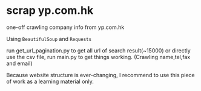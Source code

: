 # scrap yp.com.hk
one-off crawling company info from yp.com.hk

Using `BeautifulSoup` and `Requests`

run get_url_pagination.py to get all url of search result(~15000) or directly use the csv file, run main.py to get things working. (Crawling name,tel,fax and email)

Because website structure is ever-changing, I recommend to use this piece of work as a learning material only.
